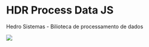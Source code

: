 # HDR Process Data JS

Hedro Sistemas - Bilioteca de processamento de dados

<a href="https://www.hedro.com.br/" alt="Hedro">
<img src="https://img.shields.io/static/v1.svg?label=Hedro&message=Sistemas&color=blue" /></a>
